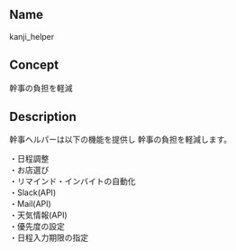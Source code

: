 ## Name
kanji_helper

## Concept
幹事の負担を軽減

## Description
幹事ヘルパーは以下の機能を提供し
幹事の負担を軽減します。

・日程調整  
・お店選び  
・リマインド・インバイトの自動化  
	・Slack(API)  
	・Mail(API)  
・天気情報(API)  
・優先度の設定  
・日程入力期限の指定  
